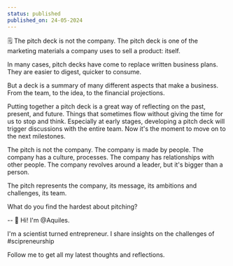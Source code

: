 ```yaml
---
status: published
published_on: 24-05-2024
---
```

🗒️ The pitch deck is not the company. The pitch deck is one of the marketing materials a company uses to sell a product: itself. 

In many cases, pitch decks have come to replace written business plans. They are easier to digest, quicker to consume. 

But a deck is a summary of many different aspects that make a business. From the team, to the idea, to the financial projections. 

Putting together a pitch deck is a great way of reflecting on the past, present, and future. Things that sometimes flow without giving the time for us to stop and think. Especially at early stages, developing a pitch deck will trigger discussions with the entire team. Now it's the moment to move on to the next milestones. 

The pitch is not the company. 
The company is made by people. 
The company has a culture, processes. 
The company has relationships with other people. 
The company revolves around a leader, but it's bigger than a person. 

The pitch represents the company, its message, its ambitions and challenges, its team. 

What do you find the hardest about pitching?

--
👋 Hi! I'm @Aquiles. 

I'm a scientist turned entrepreneur. 
I share insights on the challenges of #scipreneurship 

Follow me to get all my latest thoughts and reflections. 
